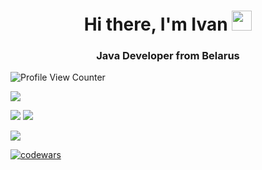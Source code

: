 <h1 align="center">Hi there, I'm Ivan
<img src="https://github.com/blackcater/blackcater/raw/main/images/Hi.gif" height="32"/></h1>
<h3 align="center">Java Developer from Belarus</h3>

![Profile View Counter](https://komarev.com/ghpvc/?username=IvanHayel)

![](https://github-profile-summary-cards.vercel.app/api/cards/profile-details?username=IvanHayel&theme=github_dark)

![](https://github-profile-summary-cards.vercel.app/api/cards/stats?username=IvanHayel&theme=github_dark)
![](https://github-profile-summary-cards.vercel.app/api/cards/repos-per-language?username=IvanHayel&theme=github_dark)

![](https://github-profile-summary-cards.vercel.app/api/cards/productive-time?username=IvanHayel&theme=github_dark)

[![codewars](https://www.codewars.com/users/i.hayel/badges/small)](https://www.codewars.com/users/i.hayel)
